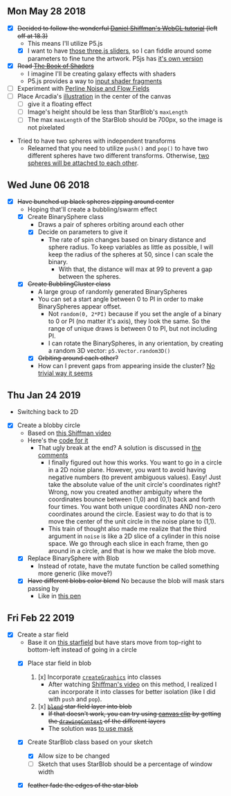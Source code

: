 ## Mon May 28 2018

* [x] ~~Decided to follow the wonderful [Daniel Shiffman's WebGL tutorial](https://www.youtube.com/playlist?list=PLRqwX-V7Uu6bPhi8sS1hHJ77n3zRO9FR_) (left off at 18.3)~~
    - This means I'll utilize P5.js
    - [x] I want to have [those three.js sliders](http://workshop.chromeexperiments.com/examples/gui/#1--Basic-Usage), so I can fiddle around some parameters to fine tune the artwork. P5js has [it's own version](https://github.com/bitcraftlab/p5.gui)
* [x] ~~Read [The Book of Shaders](https://thebookofshaders.com/)~~
    - I imagine I'll be creating galaxy effects with shaders
    - P5.js provides a way to [input shader fragments](https://p5js.org/reference/#/p5/loadShader)
* [ ] Experiment with [Perline Noise and Flow Fields](https://www.youtube.com/watch?v=sor1nwNIP9A)
* [ ] Place Arcadia's [illustration](images/sad%20person.png) in the center of the canvas
    - [ ] give it a floating effect
    - [ ] Image's height should be less than StarBlob's `maxLength`
    - [ ] The max `maxLength` of the StarBlob should be 700px, so the image is not pixelated
* Tried to have two spheres with independent transforms
    - Relearned that you need to utilize `push()` and `pop()` to have two different spheres have two different transforms. Otherwise, [two spheres will be attached to each other](https://niu.moe/@ilovecomputers/100105609310505240).

## Wed June 06 2018

* [x] ~~Have bunched up black spheres zipping around center~~
    - Hoping that'll create a bubbling/swarm effect
    - [x] Create BinarySphere class
        + Draws a pair of spheres orbiting around each other
        + [x] Decide on parameters to give it
            * The rate of spin changes based on binary distance and sphere radius. To keep variables as little as possible, I will keep the radius of the spheres at 50, since I can scale the binary.
                - With that, the distance will max at 99 to prevent a gap between the spheres.
    - [x] ~~Create BubblingCluster class~~
        + A large group of randomly generated BinarySpheres
        + You can set a start angle between 0 to PI in order to make BinarySpheres appear offset.
            * Not `random(0, 2*PI)` because if you set the angle of a binary to 0 or PI (no matter it's axis), they look the same. So the range of unique draws is between 0 to PI, but not including PI.
            * I can rotate the BinarySpheres, in any orientation, by creating a random 3D vector: `p5.Vector.random3D()` 
        + [x] ~~Orbiting around each other?~~
        + How can I prevent gaps from appearing inside the cluster? [No trivial way it seems](https://arttechla.slack.com/archives/C052L6SHW/p1548237432006900)

## Thu Jan 24 2019

* Switching back to 2D
* [x] Create a blobby circle
    - Based on [this Shiffman video](https://www.youtube.com/watch?v=rX5p-QRP6R4)
    - Here's the [code for it](https://github.com/CodingTrain/website/blob/master/CodingChallenges/CC_036_Blobby/P5/sketch.js)
        + That ugly break at the end? A solution is discussed in [the comments](https://www.youtube.com/watch?v=rX5p-QRP6R4&lc=Uggd9j101HBdFHgCoAEC)
            * I finally figured out how this works. You want to go in a circle in a 2D noise plane. However, you want to avoid having negative numbers (to prevent ambiguous values). Easy! Just take the absolute value of the unit circle's coordinates right? Wrong, now you created another ambiguity where the coordinates bounce between (1,0) and (0,1) back and forth four times. You want both unique coordinates AND non-zero coordinates around the circle. Easiest way to do that is to move the center of the unit circle in the noise plane to (1,1).
            * This train of thought also made me realize that the third argument in `noise` is like a 2D slice of a cylinder in this noise space. We go through each slice in each frame, then go around in a circle, and that is how we make the blob move.
    - [x] Replace BinarySphere with Blob
        + Instead of rotate, have the mutate function be called something more generic (like move?)
    - [x] ~~Have different blobs color blend~~ No because the blob will mask stars passing by
        + Like in [this pen](https://codepen.io/kilianso/pen/xayZwm)

## Fri Feb 22 2019

* [x] Create a star field
    - Base it on [this starfield](https://codepen.io/maxpowa/pen/VKXmrW?editors=0010) but have stars move from top-right to bottom-left instead of going in a circle
    - [x] Place star field in blob
        1. [x] Incorporate [`createGraphics`](https://p5js.org/reference/#/p5/createGraphics) into classes
            * After watching [Shiffman's video](https://youtu.be/TaluaAD9MKA) on this method, I realized I can incorporate it into classes for better isolation (like I did with `push` and `pop`).
        2. [x]  ~~[`blend`](https://p5js.org/reference/#/p5/blend) star field layer into blob~~
            * ~~If that doesn't work, you can try using [canvas clip](https://developer.mozilla.org/en-US/docs/Web/API/CanvasRenderingContext2D/clip) by getting the [`drawingContext`](https://github.com/processing/p5.js/issues/2003) of the different layers~~
            * The solution was [to use mask](https://forum.processing.org/two/discussion/21981/#Comment_94885)
    - [x] Create StarBlob class based on your sketch
        + [x] Allow size to be changed
        + [ ] Sketch that uses StarBlob should be a percentage of window width
    - [x] ~~feather fade the edges of the star blob~~




